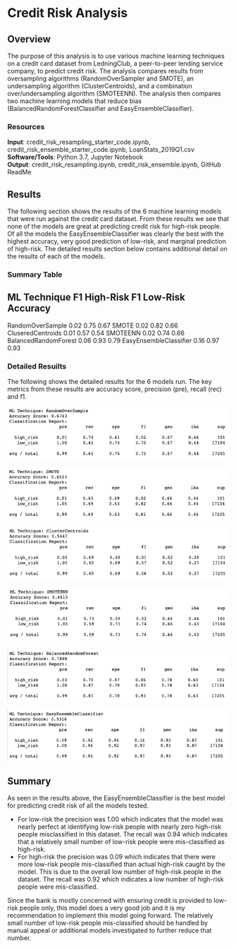 # Credit Risk Analysis

## Overview
The purpose of this analysis is to use various machine learning techniques on a credit card dataset from LedningClub, a peer-to-peer lending service company, to predict credit risk. The analysis compares results from oversampling algorithms (RandomOverSampler and SMOTE), an undersampling algorithm (ClusterCentroids), and a combination over/undersampling algorithm (SMOTEENN). The analysis then compares two machine learning models that reduce bias (BalancedRandomForestClassifier and EasyEnsembleClassifier).

### Resources
**Input**: credit_risk_resampling_starter_code.ipynb, credit_risk_ensemble_starter_code.ipynb, LoanStats_2019Q1.csv <br/>
**Software/Tools**: Python 3.7, Jupyter Notebook <br/>
**Output**: credit_risk_resampling.ipynb, credit_risk_ensemble.ipynb, GitHub ReadMe <br/>

## Results
The following section shows the results of the 6 machine learning models that were run against the credit card dataset. From these results we see that none of the models are great at predicting credit risk for high-risk people. Of all the models the EasyEnsembleClassifier was clearly the best with the highest accuracy, very good prediction of low-risk, and marginal prediction of high-risk. The detailed results section below contains additional detail on the results of each of the models.

### Summary Table
ML Technique            F1 High-Risk    F1 Low-Risk     Accuracy
--------------------------------------------------------------------
RandomOverSample            0.02            0.75            0.67
SMOTE                       0.02            0.82            0.66
CluseredCentroids           0.01            0.57            0.54
SMOTEENN                    0.02            0.74            0.66
BalancedRandomForest        0.06            0.93            0.79
EasyEnsembleClassifier      0.16            0.97            0.93

### Detailed Resuilts
The following shows the detailed results for the 6 models run. The key metrics from these results are accuracy score, precision (pre), recall (rec) and f1.

![RandomOverSample](https://github.com/mhorstman/Credit_Risk_Analysis/blob/main/Output/RandomOverSample.png)

![SMOTE](https://github.com/mhorstman/Credit_Risk_Analysis/blob/main/Output/SMOTE.png)

![CluseredCentroids](https://github.com/mhorstman/Credit_Risk_Analysis/blob/main/Output/CluseredCentroids.png)

![SMOTEENN](https://github.com/mhorstman/Credit_Risk_Analysis/blob/main/Output/SMOTEENN.png)

![BalancedRandomForest](https://github.com/mhorstman/Credit_Risk_Analysis/blob/main/Output/BalancedRandomForest.png)

![EasyEnsembleClassifier](https://github.com/mhorstman/Credit_Risk_Analysis/blob/main/Output/EasyEnsembleClassifier.png)

## Summary
As seen in the results above, the EasyEnsembleClassifier is the best model for predicting credit risk of all the models tested.  
- For low-risk the precision was 1.00 which indicates that the model was nearly perfect at identifying low-risk people with nearly zero high-risk people misclassified in this dataset. The recall was 0.94 which indicates that a relatively small number of low-risk people were mis-classified as high-risk.
- For high-risk the precision was 0.09 which indicates that there were more low-risk people mis-classified than actual high-risk caught by the model. This is due to the overall low number of high-risk people in the dataset. The recall was 0.92 which indicates a low number of high-risk people were mis-classified. 

Since the bank is mostly concerned with ensuring credit is provided to low-risk people only, this model does a very good job and it is my recommendation to implement this model going forward. The relatively small number of low-risk people mis-classified should be handled by manual appeal or additional models investigated to further reduce that number. 